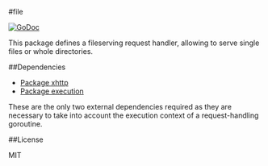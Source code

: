 #file

[![GoDoc](https://godoc.org/github.com/atdiar/xhttp/handlers/file?status.svg)](https://godoc.org/github.com/atdiar/xhttp/handlers/file)

This package defines a fileserving request handler, allowing to serve single files or
whole directories.

##Dependencies

* [Package xhttp]
* [Package execution]

These are the only two external dependencies required as they are necessary
to take into account the execution context of a request-handling goroutine.

##License

MIT

[Package xhttp]:http://github.com/atdiar/xhttp
[Package execution]:http://github.com/atdiar/goroutine/execution
